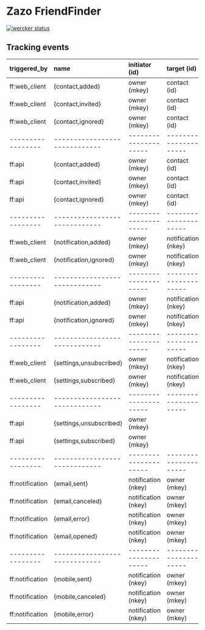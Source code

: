 Zazo FriendFinder
===========

[![wercker status](https://app.wercker.com/status/0203b43c52d535dd2af4564f37ac5650/m "wercker status")](https://app.wercker.com/project/bykey/0203b43c52d535dd2af4564f37ac5650)

## Tracking events

| triggered_by    | name                        | initiator (id)      | target (id)         |
|:----------------|:----------------------------|:--------------------|:--------------------|
| ff:web_client   | {contact,added}             | owner (mkey)        | contact (id)        |
| ff:web_client   | {contact,invited}           | owner (mkey)        | contact (id)        |
| ff:web_client   | {contact,ignored}           | owner (mkey)        | contact (id)        |
|-----------------|-----------------------------|---------------------|---------------------|
| ff:api          | {contact,added}             | owner (mkey)        | contact (id)        |
| ff:api          | {contact,invited}           | owner (mkey)        | contact (id)        |
| ff:api          | {contact,ignored}           | owner (mkey)        | contact (id)        |
|-----------------|-----------------------------|---------------------|---------------------|
| ff:web_client   | {notification,added}        | owner (mkey)        | notification (nkey) |
| ff:web_client   | {notification,ignored}      | owner (mkey)        | notification (nkey) |
|-----------------|-----------------------------|---------------------|---------------------|
| ff:api          | {notification,added}        | owner (mkey)        | notification (nkey) |
| ff:api          | {notification,ignored}      | owner (mkey)        | notification (nkey) |
|-----------------|-----------------------------|---------------------|---------------------|
| ff:web_client   | {settings,unsubscribed}     | owner (mkey)        | notification (nkey) |
| ff:web_client   | {settings,subscribed}       | owner (mkey)        | notification (nkey) |
|-----------------|-----------------------------|---------------------|---------------------|
| ff:api          | {settings,unsubscribed}     | owner (mkey)        |                     |
| ff:api          | {settings,subscribed}       | owner (mkey)        |                     |
|-----------------|-----------------------------|---------------------|---------------------|
| ff:notification | {email,sent}                | notification (nkey) | owner (mkey)        |
| ff:notification | {email,canceled}            | notification (nkey) | owner (mkey)        |
| ff:notification | {email,error}               | notification (nkey) | owner (mkey)        |
| ff:notification | {email,opened}              | notification (nkey) | owner (mkey)        |
|-----------------|-----------------------------|---------------------|---------------------|
| ff:notification | {mobile,sent}               | notification (nkey) | owner (mkey)        |
| ff:notification | {mobile,canceled}           | notification (nkey) | owner (mkey)        |
| ff:notification | {mobile,error}              | notification (nkey) | owner (mkey)        |
